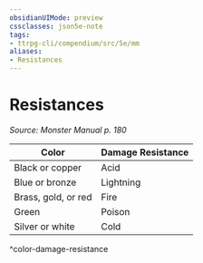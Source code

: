 ```yaml
---
obsidianUIMode: preview
cssclasses: json5e-note
tags:
- ttrpg-cli/compendium/src/5e/mm
aliases:
- Resistances
---
```

# Resistances
*Source: Monster Manual p. 180* 

| Color | Damage Resistance |
|-------|-------------------|
| Black or copper | Acid |
| Blue or bronze | Lightning |
| Brass, gold, or red | Fire |
| Green | Poison |
| Silver or white | Cold |
^color-damage-resistance